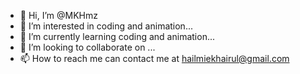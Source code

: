 - 👋 Hi, I’m @MKHmz
- 👀 I’m interested in coding and animation...
- 🌱 I’m currently learning coding and animation...
- 💞️ I’m looking to collaborate on ...
- 📫 How to reach me can contact me at hailmiekhairul@gmail.com

<!---
MKHmz/MKHmz is a ✨ special ✨ repository because its `README.md` (this file) appears on your GitHub profile.
You can click the Preview link to take a look at your changes.
--->
